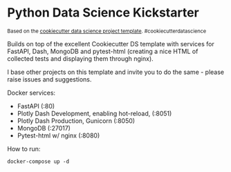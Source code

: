 Python Data Science Kickstarter 
==============================

<p><small>Based on the <a target="_blank" href="https://drivendata.github.io/cookiecutter-data-science/">cookiecutter data science project template</a>. #cookiecutterdatascience</small></p>

Builds on top of the excellent Cookiecutter DS template with services for FastAPI, Dash, MongoDB and pytest-html (creating a nice HTML of collected tests and displaying them through nginx).

I base other projects on this template and invite you to do the same - please raise issues and suggestions.

Docker services:
* FastAPI (:80)
* Plotly Dash Development, enabling hot-reload, (:8051)
* Plotly Dash Production, Gunicorn (:8050)
* MongoDB  (:27017)
* Pytest-html w/ nginx (:8080)

How to run:

```
docker-compose up -d
```
